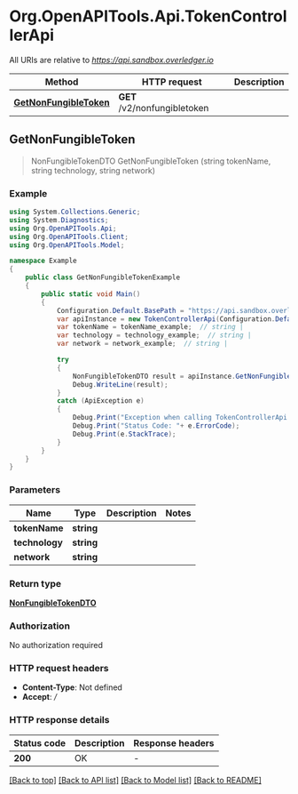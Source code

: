 # Org.OpenAPITools.Api.TokenControllerApi

All URIs are relative to *https://api.sandbox.overledger.io*

Method | HTTP request | Description
------------- | ------------- | -------------
[**GetNonFungibleToken**](TokenControllerApi.md#getnonfungibletoken) | **GET** /v2/nonfungibletoken | 



## GetNonFungibleToken

> NonFungibleTokenDTO GetNonFungibleToken (string tokenName, string technology, string network)



### Example

```csharp
using System.Collections.Generic;
using System.Diagnostics;
using Org.OpenAPITools.Api;
using Org.OpenAPITools.Client;
using Org.OpenAPITools.Model;

namespace Example
{
    public class GetNonFungibleTokenExample
    {
        public static void Main()
        {
            Configuration.Default.BasePath = "https://api.sandbox.overledger.io";
            var apiInstance = new TokenControllerApi(Configuration.Default);
            var tokenName = tokenName_example;  // string | 
            var technology = technology_example;  // string | 
            var network = network_example;  // string | 

            try
            {
                NonFungibleTokenDTO result = apiInstance.GetNonFungibleToken(tokenName, technology, network);
                Debug.WriteLine(result);
            }
            catch (ApiException e)
            {
                Debug.Print("Exception when calling TokenControllerApi.GetNonFungibleToken: " + e.Message );
                Debug.Print("Status Code: "+ e.ErrorCode);
                Debug.Print(e.StackTrace);
            }
        }
    }
}
```

### Parameters


Name | Type | Description  | Notes
------------- | ------------- | ------------- | -------------
 **tokenName** | **string**|  | 
 **technology** | **string**|  | 
 **network** | **string**|  | 

### Return type

[**NonFungibleTokenDTO**](NonFungibleTokenDTO.md)

### Authorization

No authorization required

### HTTP request headers

- **Content-Type**: Not defined
- **Accept**: */*


### HTTP response details
| Status code | Description | Response headers |
|-------------|-------------|------------------|
| **200** | OK |  -  |

[[Back to top]](#)
[[Back to API list]](../README.md#documentation-for-api-endpoints)
[[Back to Model list]](../README.md#documentation-for-models)
[[Back to README]](../README.md)

